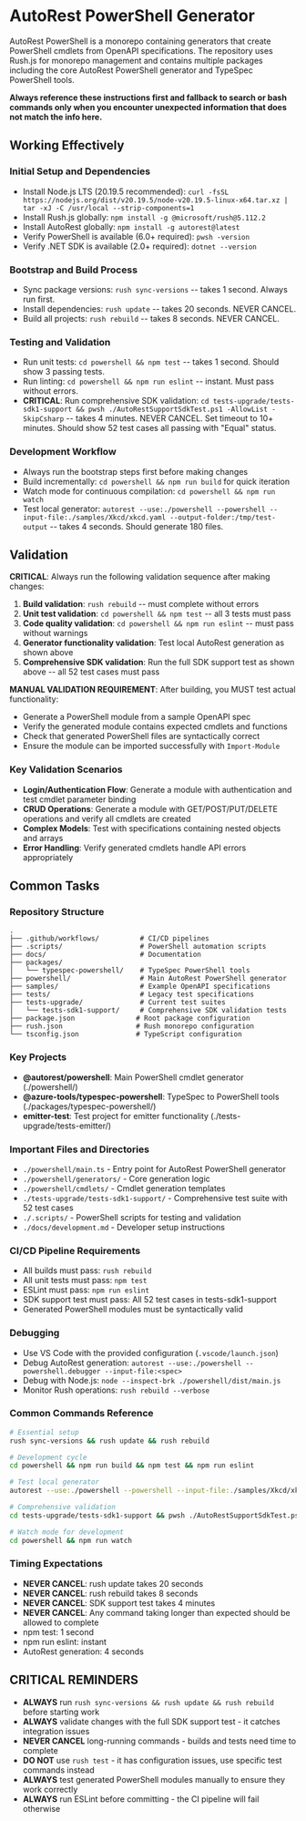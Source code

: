 # AutoRest PowerShell Generator

AutoRest PowerShell is a monorepo containing generators that create PowerShell cmdlets from OpenAPI specifications. The repository uses Rush.js for monorepo management and contains multiple packages including the core AutoRest PowerShell generator and TypeSpec PowerShell tools.

**Always reference these instructions first and fallback to search or bash commands only when you encounter unexpected information that does not match the info here.**

## Working Effectively

### Initial Setup and Dependencies
- Install Node.js LTS (20.19.5 recommended): `curl -fsSL https://nodejs.org/dist/v20.19.5/node-v20.19.5-linux-x64.tar.xz | tar -xJ -C /usr/local --strip-components=1`
- Install Rush.js globally: `npm install -g @microsoft/rush@5.112.2`
- Install AutoRest globally: `npm install -g autorest@latest`
- Verify PowerShell is available (6.0+ required): `pwsh -version`
- Verify .NET SDK is available (2.0+ required): `dotnet --version`

### Bootstrap and Build Process
- Sync package versions: `rush sync-versions` -- takes 1 second. Always run first.
- Install dependencies: `rush update` -- takes 20 seconds. NEVER CANCEL.
- Build all projects: `rush rebuild` -- takes 8 seconds. NEVER CANCEL.

### Testing and Validation
- Run unit tests: `cd powershell && npm test` -- takes 1 second. Should show 3 passing tests.
- Run linting: `cd powershell && npm run eslint` -- instant. Must pass without errors.
- **CRITICAL**: Run comprehensive SDK validation: `cd tests-upgrade/tests-sdk1-support && pwsh ./AutoRestSupportSdkTest.ps1 -AllowList -SkipCsharp` -- takes 4 minutes. NEVER CANCEL. Set timeout to 10+ minutes. Should show 52 test cases all passing with "Equal" status.

### Development Workflow
- Always run the bootstrap steps first before making changes
- Build incrementally: `cd powershell && npm run build` for quick iteration
- Watch mode for continuous compilation: `cd powershell && npm run watch`
- Test local generator: `autorest --use:./powershell --powershell --input-file:./samples/Xkcd/xkcd.yaml --output-folder:/tmp/test-output` -- takes 4 seconds. Should generate 180 files.

## Validation

**CRITICAL**: Always run the following validation sequence after making changes:

1. **Build validation**: `rush rebuild` -- must complete without errors
2. **Unit test validation**: `cd powershell && npm test` -- all 3 tests must pass
3. **Code quality validation**: `cd powershell && npm run eslint` -- must pass without warnings
4. **Generator functionality validation**: Test local AutoRest generation as shown above
5. **Comprehensive SDK validation**: Run the full SDK support test as shown above -- all 52 test cases must pass

**MANUAL VALIDATION REQUIREMENT**: After building, you MUST test actual functionality:
- Generate a PowerShell module from a sample OpenAPI spec
- Verify the generated module contains expected cmdlets and functions
- Check that generated PowerShell files are syntactically correct
- Ensure the module can be imported successfully with `Import-Module`

### Key Validation Scenarios
- **Login/Authentication Flow**: Generate a module with authentication and test cmdlet parameter binding
- **CRUD Operations**: Generate a module with GET/POST/PUT/DELETE operations and verify all cmdlets are created
- **Complex Models**: Test with specifications containing nested objects and arrays
- **Error Handling**: Verify generated cmdlets handle API errors appropriately

## Common Tasks

### Repository Structure
```
.
├── .github/workflows/          # CI/CD pipelines  
├── .scripts/                   # PowerShell automation scripts
├── docs/                       # Documentation
├── packages/
│   └── typespec-powershell/    # TypeSpec PowerShell tools
├── powershell/                 # Main AutoRest PowerShell generator
├── samples/                    # Example OpenAPI specifications
├── tests/                      # Legacy test specifications
├── tests-upgrade/              # Current test suites
│   └── tests-sdk1-support/     # Comprehensive SDK validation tests
├── package.json               # Root package configuration
├── rush.json                  # Rush monorepo configuration
└── tsconfig.json              # TypeScript configuration
```

### Key Projects
- **@autorest/powershell**: Main PowerShell cmdlet generator (./powershell/)
- **@azure-tools/typespec-powershell**: TypeSpec to PowerShell tools (./packages/typespec-powershell/)
- **emitter-test**: Test project for emitter functionality (./tests-upgrade/tests-emitter/)

### Important Files and Directories
- `./powershell/main.ts` - Entry point for AutoRest PowerShell generator
- `./powershell/generators/` - Core generation logic
- `./powershell/cmdlets/` - Cmdlet generation templates
- `./tests-upgrade/tests-sdk1-support/` - Comprehensive test suite with 52 test cases
- `./.scripts/` - PowerShell scripts for testing and validation
- `./docs/development.md` - Developer setup instructions

### CI/CD Pipeline Requirements
- All builds must pass: `rush rebuild`
- All unit tests must pass: `npm test`
- ESLint must pass: `npm run eslint`
- SDK support test must pass: All 52 test cases in tests-sdk1-support
- Generated PowerShell modules must be syntactically valid

### Debugging
- Use VS Code with the provided configuration (`.vscode/launch.json`)
- Debug AutoRest generation: `autorest --use:./powershell --powershell.debugger --input-file:<spec>`
- Debug with Node.js: `node --inspect-brk ./powershell/dist/main.js`
- Monitor Rush operations: `rush rebuild --verbose`

### Common Commands Reference
```bash
# Essential setup
rush sync-versions && rush update && rush rebuild

# Development cycle  
cd powershell && npm run build && npm test && npm run eslint

# Test local generator
autorest --use:./powershell --powershell --input-file:./samples/Xkcd/xkcd.yaml --output-folder:/tmp/test-output

# Comprehensive validation
cd tests-upgrade/tests-sdk1-support && pwsh ./AutoRestSupportSdkTest.ps1 -AllowList -SkipCsharp

# Watch mode for development
cd powershell && npm run watch
```

### Timing Expectations
- **NEVER CANCEL**: rush update takes 20 seconds
- **NEVER CANCEL**: rush rebuild takes 8 seconds  
- **NEVER CANCEL**: SDK support test takes 4 minutes
- **NEVER CANCEL**: Any command taking longer than expected should be allowed to complete
- npm test: 1 second
- npm run eslint: instant
- AutoRest generation: 4 seconds

## CRITICAL REMINDERS
- **ALWAYS** run `rush sync-versions && rush update && rush rebuild` before starting work
- **ALWAYS** validate changes with the full SDK support test - it catches integration issues
- **NEVER CANCEL** long-running commands - builds and tests need time to complete
- **DO NOT** use `rush test` - it has configuration issues, use specific test commands instead  
- **ALWAYS** test generated PowerShell modules manually to ensure they work correctly
- **ALWAYS** run ESLint before committing - the CI pipeline will fail otherwise
